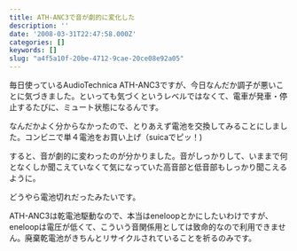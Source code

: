 ```yaml
---
title: ATH-ANC3で音が劇的に変化した
description: ''
date: '2008-03-31T22:47:58.000Z'
categories: []
keywords: []
slug: "a4f5a10f-20be-4712-9cae-20ce08e92a05"
---
```

毎日使っているAudioTechnica ATH-ANC3ですが、今日なんだか調子が悪いことに気づきました。といっても気づくというレベルではなくて、電車が発車・停止するたびに、ミュート状態になるんです。

なんだかよく分からなかったので、とりあえず電池を交換してみることにしました。コンビニで単４電池をお買い上げ（suicaでピッ！)

すると、音が劇的に変わったのが分かりました。音がしっかりして、いままで何となくしか聞こえていなくて気になっていた高音部と低音部もしっかり聞こえるように。

どうやら電池切れだったみたいです。

ATH-ANC3は乾電池駆動なので、本当はeneloopとかにしたいわけですが、eneloopは電圧が低くて、こういう音関係用としては致命的なので利用できません。廃棄乾電池がきちんとリサイクルされていることを祈るのみです。